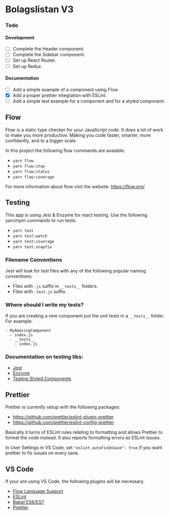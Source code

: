 # Bolagslistan V3

### Todo

#### Development
* [ ] Complete the Header component.
* [ ] Complete the Sidebar component.
* [ ] Set up React Router.
* [ ] Set up Redux.

#### Documentation
* [ ] Add a simple example of a component using Flow.
* [x] Add a proper prettier integration with ESLint.
* [ ] Add a simple test example for a component and for a styled component.

## Flow

Flow is a static type checker for your JavaScript code. It does a lot of work to make you more productive.
Making you code faster, smarter, more confidently, and to a bigger scale.

In this project the following flow commands are avaiable:

* `yarn flow`
* `yarn flow:stop`
* `yarn flow:status`
* `yarn flow:coverage`

For more information about flow visit the website: https://flow.org/

## Testing

This app is using Jest & Enzyme for react testing.
Use the following yarn/npm commands to run tests:

* `yarn test`
* `yarn test:watch`
* `yarn test:coverage`
* `yarn test:snapfix`

### Filename Conventions

Jest will look for test files with any of the following popular naming conventions:

* Files with `.js` suffix in `__tests__` folders.
* Files with `.test.js` suffix.

### Where should I write my tests?

If you are creating a new component put the unit tests in a `__tests__` folder.
For example:

```
- MyAmazingComponent
  - index.js
  - __tests__
    - index.js
```

### Documentation on testing libs:

* [Jest](https://facebook.github.io/jest/docs/en/api.html)
* [Enzyme](http://airbnb.io/enzyme/docs/api/)
* [Testing Styled Components](https://github.com/styled-components/jest-styled-components)

## Prettier
Prettier is currently setup with the following packages:
* https://github.com/prettier/eslint-plugin-prettier
* https://github.com/prettier/eslint-config-prettier

Basically it turns of ESLint rules relating to formatting and allows Prettier to format the code instead.
It also reports formatting errors as ESLint issues.

In User Settings in VS Code, set `"eslint.autoFixOnSave": true` if you want prettier to fix issues on every save.

## VS Code

If your are using VS Code, the following plugins will be necessary.

* [Flow Language Support](https://marketplace.visualstudio.com/items?itemName=flowtype.flow-for-vscode)
* [ESLint](https://marketplace.visualstudio.com/items?itemName=dbaeumer.vscode-eslint)
* [Babel ES6/ES7](https://marketplace.visualstudio.com/items?itemName=dzannotti.vscode-babel-coloring)
* [Prettier](https://marketplace.visualstudio.com/items?itemName=esbenp.prettier-vscode)
